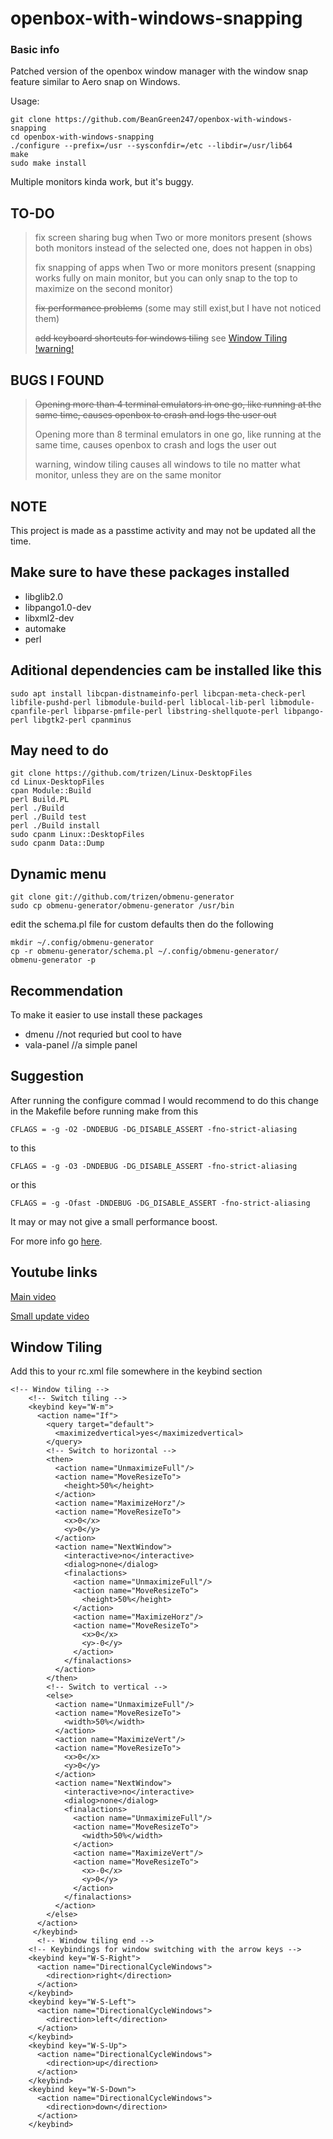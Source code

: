 # openbox-with-windows-snapping
### Basic info
Patched version of the openbox window manager with the window snap feature similar to Aero snap on Windows.

Usage:
```
git clone https://github.com/BeanGreen247/openbox-with-windows-snapping
cd openbox-with-windows-snapping
./configure --prefix=/usr --sysconfdir=/etc --libdir=/usr/lib64
make
sudo make install
```
Multiple monitors kinda work, but it's buggy.

## TO-DO
> fix screen sharing bug when Two or more monitors present (shows both monitors instead of the selected one, does not happen in obs)
>
> fix snapping of apps when Two or more monitors present (snapping works fully on main monitor, but you can only snap to the top to maximize on the second monitor)
>
> ~~fix performance problems~~ (some may still exist,but I have not noticed them)
>
> ~~add keyboard shortcuts for windows tiling~~ see [Window Tiling](#window-tiling) [!warning!](#bugs-i-found)

## BUGS I FOUND
> ~~Opening more than 4 terminal emulators in one go, like running at the same time, causes openbox to crash and logs the user out~~
> 
> Opening more than 8 terminal emulators in one go, like running at the same time, causes openbox to crash and logs the user out
> 
> warning, window tiling causes all windows to tile no matter what monitor, unless they are on the same monitor

## NOTE

This project is made as a passtime activity and may not be updated all the time.

## Make sure to have these packages installed
* libglib2.0
* libpango1.0-dev
* libxml2-dev
* automake
* perl

## Aditional dependencies cam be installed like this
```
sudo apt install libcpan-distnameinfo-perl libcpan-meta-check-perl libfile-pushd-perl libmodule-build-perl liblocal-lib-perl libmodule-cpanfile-perl libparse-pmfile-perl libstring-shellquote-perl libpango-perl libgtk2-perl cpanminus
```
## May need to do
```
git clone https://github.com/trizen/Linux-DesktopFiles
cd Linux-DesktopFiles
cpan Module::Build
perl Build.PL
perl ./Build
perl ./Build test
perl ./Build install
sudo cpanm Linux::DesktopFiles
sudo cpanm Data::Dump
```

## Dynamic menu
```
git clone git://github.com/trizen/obmenu-generator
sudo cp obmenu-generator/obmenu-generator /usr/bin
```
edit the schema.pl file for custom defaults then do the following
```
mkdir ~/.config/obmenu-generator
cp -r obmenu-generator/schema.pl ~/.config/obmenu-generator/
obmenu-generator -p
```

## Recommendation
To make it easier to use install these packages
* dmenu //not requried but cool to have
* vala-panel //a simple panel

## Suggestion
After running the configure commad I would recommend to do this change in the Makefile before running make from this
```
CFLAGS = -g -O2 -DNDEBUG -DG_DISABLE_ASSERT -fno-strict-aliasing
```
to this
```
CFLAGS = -g -O3 -DNDEBUG -DG_DISABLE_ASSERT -fno-strict-aliasing
```
or this
```
CFLAGS = -g -Ofast -DNDEBUG -DG_DISABLE_ASSERT -fno-strict-aliasing
```
It may or may not give a small performance boost.

For more info go [here](https://gcc.gnu.org/onlinedocs/gcc/Optimize-Options.html).

## Youtube links

[Main video](https://youtu.be/2yxb1ed1lJQ)

[Small update video](https://youtu.be/yt2VVqcNcVY)

## Window Tiling
Add this to your rc.xml file somewhere in the keybind section
```
<!-- Window tiling -->
    <!-- Switch tiling -->
    <keybind key="W-m">
      <action name="If">
        <query target="default">
          <maximizedvertical>yes</maximizedvertical>
        </query>
        <!-- Switch to horizontal -->
        <then>
          <action name="UnmaximizeFull"/>
          <action name="MoveResizeTo">
            <height>50%</height>
          </action>
          <action name="MaximizeHorz"/>
          <action name="MoveResizeTo">
            <x>0</x>
            <y>0</y>
          </action>
          <action name="NextWindow">
            <interactive>no</interactive>
            <dialog>none</dialog>
            <finalactions>
              <action name="UnmaximizeFull"/>
              <action name="MoveResizeTo">
                <height>50%</height>
              </action>
              <action name="MaximizeHorz"/>
              <action name="MoveResizeTo">
                <x>0</x>
                <y>-0</y>
              </action>
            </finalactions>
          </action>
        </then>
        <!-- Switch to vertical -->
        <else>
          <action name="UnmaximizeFull"/>
          <action name="MoveResizeTo">
            <width>50%</width>
          </action>
          <action name="MaximizeVert"/>
          <action name="MoveResizeTo">
            <x>0</x>
            <y>0</y>
          </action>
          <action name="NextWindow">
            <interactive>no</interactive>
            <dialog>none</dialog>
            <finalactions>
              <action name="UnmaximizeFull"/>
              <action name="MoveResizeTo">
                <width>50%</width>
              </action>
              <action name="MaximizeVert"/>
              <action name="MoveResizeTo">
                <x>-0</x>
                <y>0</y>
              </action>
            </finalactions>
          </action>
        </else>
      </action>
     </keybind>
      <!-- Window tiling end -->
    <!-- Keybindings for window switching with the arrow keys -->
    <keybind key="W-S-Right">
      <action name="DirectionalCycleWindows">
        <direction>right</direction>
      </action>
    </keybind>
    <keybind key="W-S-Left">
      <action name="DirectionalCycleWindows">
        <direction>left</direction>
      </action>
    </keybind>
    <keybind key="W-S-Up">
      <action name="DirectionalCycleWindows">
        <direction>up</direction>
      </action>
    </keybind>
    <keybind key="W-S-Down">
      <action name="DirectionalCycleWindows">
        <direction>down</direction>
      </action>
    </keybind>
```
